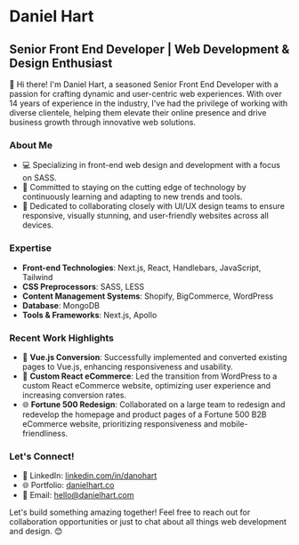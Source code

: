 # Daniel Hart
## Senior Front End Developer | Web Development & Design Enthusiast

👋 Hi there! I'm Daniel Hart, a seasoned Senior Front End Developer with a passion for crafting dynamic and user-centric web experiences. With over 14 years of experience in the industry, I've had the privilege of working with diverse clientele, helping them elevate their online presence and drive business growth through innovative web solutions.

### About Me
- 💻 Specializing in front-end web design and development with a focus on SASS.
- 🌟 Committed to staying on the cutting edge of technology by continuously learning and adapting to new trends and tools.
- 🎨 Dedicated to collaborating closely with UI/UX design teams to ensure responsive, visually stunning, and user-friendly websites across all devices.

### Expertise
- **Front-end Technologies**: Next.js, React, Handlebars, JavaScript, Tailwind
- **CSS Preprocessors**: SASS, LESS
- **Content Management Systems**: Shopify, BigCommerce, WordPress
- **Database**: MongoDB
- **Tools & Frameworks**: Next.js, Apollo

### Recent Work Highlights
- 🚀 **Vue.js Conversion**: Successfully implemented and converted existing pages to Vue.js, enhancing responsiveness and usability.
- 💼 **Custom React eCommerce**: Led the transition from WordPress to a custom React eCommerce website, optimizing user experience and increasing conversion rates.
- 🌐 **Fortune 500 Redesign**: Collaborated on a large team to redesign and redevelop the homepage and product pages of a Fortune 500 B2B eCommerce website, prioritizing responsiveness and mobile-friendliness.

### Let's Connect!
- 🔗 LinkedIn: [linkedin.com/in/danohart](https://www.linkedin.com/in/danohart/)
- 🌐 Portfolio: [danielhart.co](https://danielhart.co)
- 📧 Email: [hello@danielhart.com](mailto:hello@danielhart.co)

Let's build something amazing together! Feel free to reach out for collaboration opportunities or just to chat about all things web development and design. 😊
